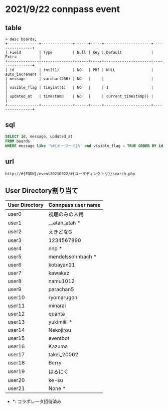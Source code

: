 # 2021/9/22 connpass event

## table

```
> desc boards;
+--------------+--------------+------+-----+---------------------+----------------+
| Field        | Type         | Null | Key | Default             | Extra          |
+--------------+--------------+------+-----+---------------------+----------------+
| id           | int(11)      | NO   | PRI | NULL                | auto_increment |
| message      | varchar(256) | NO   |     |                     |                |
| visible_flag | tinyint(1)   | NO   |     | 1                   |                |
| updated_at   | timestamp    | NO   |     | current_timestamp() |                |
+--------------+--------------+------+-----+---------------------+----------------+
```

## sql

```search.sql
SELECT id, message, updated_at 
FROM boards 
WHERE message like '%#{キーワード}%' and visible_flag = TRUE ORDER BY id DESC;
```

## url

```
http://#{FQDN}/event20210922/#{ユーザディレクトリ}/search.php
```

## User Directory割り当て

|  User Directory  |  Connpass user name  |
| ---- | ---- |
| user0 | 視聴のみの人用 |
| user1 | __atah_atah * |
| user2 | えきどなG |
| user3 | 1234567890 |
| user4 | nnp * |
| user5 | mendelssohnbach * |
| user6 | kobayan21 |
| user7 | kawakaz |
| user8 | namu1012 |
| user9 | parachan5 |
| user10 | ryomarugon |
| user11 | minarai |
| user12 | quanta |
| user13 | yukimiiii * |
| user14 | Nekojirou |
| user15 | eventbot |
| user16 | Kazuma |
| user17 | takei_20062 |
| user18 | Berry |
| user19 | はるにく |
| user20 | ke-su |
| user21 | None * |


- *: コラボレータ招待済み
